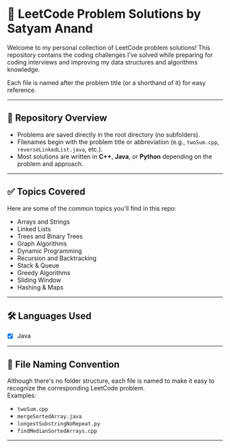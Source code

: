 # 🧠 LeetCode Problem Solutions by Satyam Anand

Welcome to my personal collection of LeetCode problem solutions! This repository contains the coding challenges I’ve solved while preparing for coding interviews and improving my data structures and algorithms knowledge.

Each file is named after the problem title (or a shorthand of it) for easy reference.

---

## 🔎 Repository Overview

- Problems are saved directly in the root directory (no subfolders).
- Filenames begin with the problem title or abbreviation (e.g., `twoSum.cpp`, `reverseLinkedList.java`, etc.).
- Most solutions are written in **C++**, **Java**, or **Python** depending on the problem and approach.

---

## ✅ Topics Covered

Here are some of the common topics you'll find in this repo:

- Arrays and Strings
- Linked Lists
- Trees and Binary Trees
- Graph Algorithms
- Dynamic Programming
- Recursion and Backtracking
- Stack & Queue
- Greedy Algorithms
- Sliding Window
- Hashing & Maps

---

## 🛠 Languages Used
- [x] Java

---

## 📁 File Naming Convention

Although there's no folder structure, each file is named to make it easy to recognize the corresponding LeetCode problem.  
Examples:
- `twoSum.cpp`
- `mergeSortedArray.java`
- `longestSubstringNoRepeat.py`
- `findMedianSortedArrays.cpp`

---


